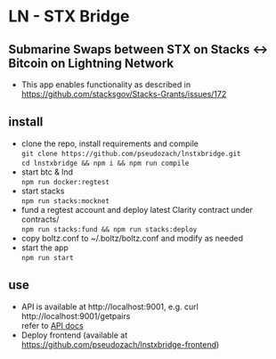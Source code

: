 # LN - STX Bridge
## Submarine Swaps between STX on Stacks <-> Bitcoin on Lightning Network

* This app enables functionality as described in https://github.com/stacksgov/Stacks-Grants/issues/172

## install
* clone the repo, install requirements and compile  
`git clone https://github.com/pseudozach/lnstxbridge.git`  
`cd lnstxbridge && npm i && npm run compile`  
* start btc & lnd  
`npm run docker:regtest`
* start stacks  
`npm run stacks:mocknet`
* fund a regtest account and deploy latest Clarity contract under contracts/  
`npm run stacks:fund && npm run stacks:deploy`
* copy boltz.conf to ~/.boltz/boltz.conf and modify as needed  
* start the app  
`npm run start`

## use 
* API is available at http://localhost:9001, e.g. curl http://localhost:9001/getpairs  
refer to [API docs](https://docs.boltz.exchange/en/latest/api/)
* Deploy frontend (available at https://github.com/pseudozach/lnstxbridge-frontend)
